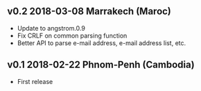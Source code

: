 v0.2 2018-03-08 Marrakech (Maroc)
---------------------------------

- Update to angstrom.0.9
- Fix CRLF on common parsing function
- Better API to parse e-mail address, e-mail address list, etc.

v0.1 2018-02-22 Phnom-Penh (Cambodia)
-------------------------------------

- First release
